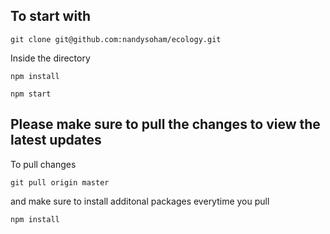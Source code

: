 ## To start with

`git clone git@github.com:nandysoham/ecology.git` 

Inside the directory 

`npm install`

`npm start`


## Please make sure to pull the changes to view the latest updates

To pull changes

`git pull origin master`

and make sure to install additonal packages everytime you pull

`npm install`





